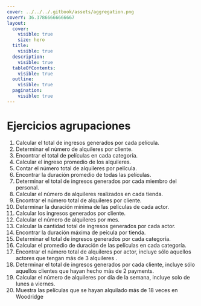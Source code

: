 ```yaml
---
cover: ../../../.gitbook/assets/aggregation.png
coverY: 36.37866666666667
layout:
  cover:
    visible: true
    size: hero
  title:
    visible: true
  description:
    visible: true
  tableOfContents:
    visible: true
  outline:
    visible: true
  pagination:
    visible: true
---
```


# Ejercicios agrupaciones

1. Calcular el total de ingresos generados por cada película.
2. Determinar el número de alquileres por cliente.
3. Encontrar el total de películas en cada categoría.
4. Calcular el ingreso promedio de los alquileres.
5. Contar el número total de alquileres por película.
6. Encontrar la duración promedio de todas las películas.
7. Determinar el total de ingresos generados por cada miembro del personal.
8. Calcular el número de alquileres realizados en cada tienda.
9. Encontrar el número total de alquileres por cliente.
10. Determinar la duración mínima de las películas  de cada actor.
11. Calcular los ingresos generados por cliente.
12. Calcular el número de alquileres por mes.
13. Calcular la cantidad total de ingresos generados por cada actor.
14. Encontrar la duración máxima de peícula por tienda.
15. Determinar el total de ingresos generados por cada categoría.
16. Calcular el promedio de duración de las películas en cada categoría.
17. Encontrar el número total de alquileres por actor, incluye sólo aquellos actores que tengan más de 3 alquileres .
18. Determinar el total de ingresos generados por cada cliente, incluye sólo aquellos clientes que hayan hecho más de 2 payments.
19. Calcular el número de alquileres por día de la semana, incluye solo de lunes a viernes.
20. Muestra las películas que se hayan alquilado más de 18 veces en Woodridge

